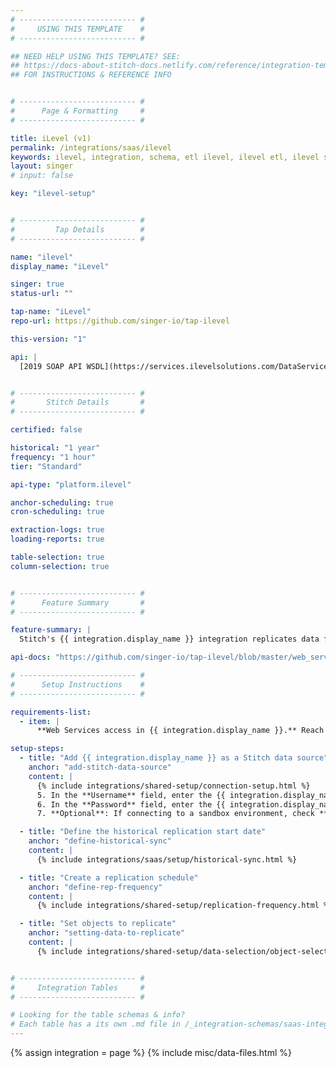 ```yaml
---
# -------------------------- #
#     USING THIS TEMPLATE    #
# -------------------------- #

## NEED HELP USING THIS TEMPLATE? SEE:
## https://docs-about-stitch-docs.netlify.com/reference/integration-templates/saas/
## FOR INSTRUCTIONS & REFERENCE INFO


# -------------------------- #
#      Page & Formatting     #
# -------------------------- #

title: iLevel (v1)
permalink: /integrations/saas/ilevel
keywords: ilevel, integration, schema, etl ilevel, ilevel etl, ilevel schema
layout: singer
# input: false

key: "ilevel-setup"


# -------------------------- #
#         Tap Details        #
# -------------------------- #

name: "ilevel"
display_name: "iLevel"

singer: true
status-url: ""

tap-name: "iLevel"
repo-url: https://github.com/singer-io/tap-ilevel

this-version: "1"

api: |
  [2019 SOAP API WSDL](https://services.ilevelsolutions.com/DataService/Service/2019/Q1/DataService.svc?singleWsdl){:target="new"}


# -------------------------- #
#       Stitch Details       #
# -------------------------- #

certified: false 

historical: "1 year"
frequency: "1 hour"
tier: "Standard"

api-type: "platform.ilevel"

anchor-scheduling: true
cron-scheduling: true

extraction-logs: true
loading-reports: true

table-selection: true
column-selection: true


# -------------------------- #
#      Feature Summary       #
# -------------------------- #

feature-summary: |
  Stitch's {{ integration.display_name }} integration replicates data from the [{{ integration.display_name }} Portfolio Monitoring Platform](https://ihsmarkit.com/products/ilevel.html){:target="new"} by IHS Markit using the {{ integration.api | flatify | strip }}. Refer to the [Schema](#schema) section for a list of objects available for replication.

api-docs: "https://github.com/singer-io/tap-ilevel/blob/master/web_services_guide-2019Q1.pdf"

# -------------------------- #
#      Setup Instructions    #
# -------------------------- #

requirements-list:
  - item: |
      **Web Services access in {{ integration.display_name }}.** Reach out to {{ integration.display_name }} support to enable this in your {{ integration.display_name }} account. Once enabled, you can continue with the setup in Stitch.

setup-steps:
  - title: "Add {{ integration.display_name }} as a Stitch data source"
    anchor: "add-stitch-data-source"
    content: |
      {% include integrations/shared-setup/connection-setup.html %}
      5. In the **Username** field, enter the {{ integration.display_name }} API user's username.
      6. In the **Password** field, enter the {{ integration.display_name }} API user's password.
      7. **Optional**: If connecting to a sandbox environment, check **Connect to a sandbox environment**.

  - title: "Define the historical replication start date"
    anchor: "define-historical-sync"
    content: |
      {% include integrations/saas/setup/historical-sync.html %}

  - title: "Create a replication schedule"
    anchor: "define-rep-frequency"
    content: |
      {% include integrations/shared-setup/replication-frequency.html %}

  - title: "Set objects to replicate"
    anchor: "setting-data-to-replicate"
    content: |
      {% include integrations/shared-setup/data-selection/object-selection.html %} 


# -------------------------- #
#     Integration Tables     #
# -------------------------- #

# Looking for the table schemas & info?
# Each table has a its own .md file in /_integration-schemas/saas-integration
---
```

{% assign integration = page %}
{% include misc/data-files.html %}